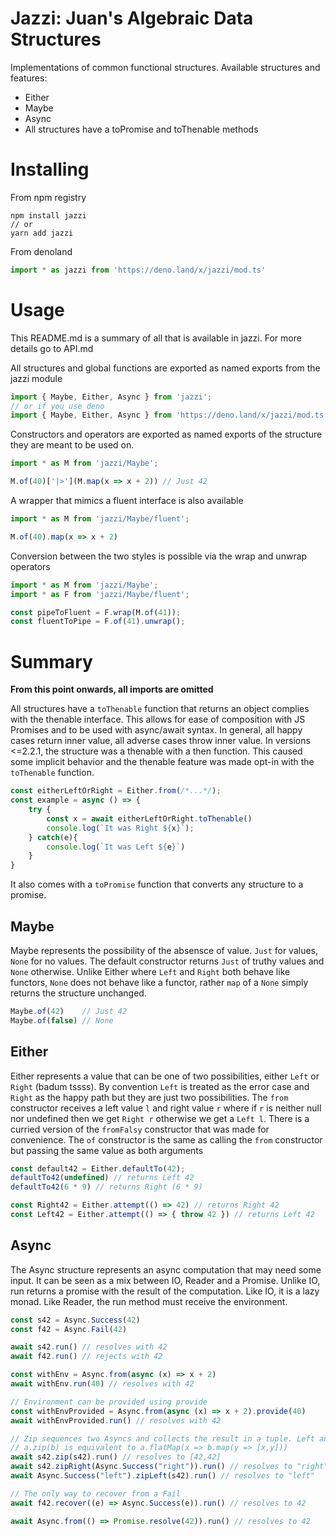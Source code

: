 # Jazzi: Juan's Algebraic Data Structures

Implementations of common functional structures. Available structures and features: 

- Either
- Maybe
- Async
- All structures have a toPromise and toThenable methods

# Installing

From npm registry

```shell
npm install jazzi
// or
yarn add jazzi
```

From denoland

```javascript
import * as jazzi from 'https://deno.land/x/jazzi/mod.ts'
```

# Usage

This README.md is a summary of all that is available in jazzi. For more details go to API.md

All structures and global functions are exported as named exports from the jazzi module

```javascript
import { Maybe, Either, Async } from 'jazzi';
// or if you use deno
import { Maybe, Either, Async } from 'https://deno.land/x/jazzi/mod.ts'; 
```

Constructors and operators are exported as named exports of the structure they are meant to be used on. 

```javascript
import * as M from 'jazzi/Maybe';

M.of(40)['|>'](M.map(x => x + 2)) // Just 42
```

A wrapper that mimics a fluent interface is also available

```javascript
import * as M from 'jazzi/Maybe/fluent';

M.of(40).map(x => x + 2)
```

Conversion between the two styles is possible via the wrap and unwrap operators

```javascript
import * as M from 'jazzi/Maybe';
import * as F from 'jazzi/Maybe/fluent';

const pipeToFluent = F.wrap(M.of(41));
const fluentToPipe = F.of(41).unwrap();
```

# Summary

**From this point onwards, all imports are omitted**

All structures have a `toThenable` function that returns an object complies with the thenable interface. This allows for ease of composition with JS Promises and to be used with async/await syntax. In general, all happy cases return inner value, all adverse cases throw inner value. In versions <=2.2.1, the structure was a thenable with a then function. This caused some implicit behavior and the thenable feature was made opt-in with the `toThenable` function.

```javascript
const eitherLeftOrRight = Either.from(/*...*/);
const example = async () => {
    try {
        const x = await eitherLeftOrRight.toThenable()
        console.log(`It was Right ${x}`);
    } catch(e){
        console.log(`It was Left ${e}`)
    }
}
```

It also comes with a `toPromise` function that converts any structure to a promise.

## Maybe

Maybe represents the possibility of the absensce of value. `Just` for values, `None` for no values. The default constructor returns `Just` of truthy values and `None` otherwise. Unlike Either where `Left` and `Right` both behave like functors, `None` does not behave like a functor, rather `map` of a `None` simply returns the structure unchanged.

```javascript
Maybe.of(42)    // Just 42
Maybe.of(false) // None
```

## Either

Either represents a value that can be one of two possibilities, either `Left` or `Right` (badum tssss). By convention `Left` is treated as the error case and `Right` as the happy path but they are just two possibilities. The `from` constructor receives a left value `l` and right value `r` where if `r` is neither null nor undefined then we get `Right r` otherwise we get a `Left l`. There is a curried version of the `fromFalsy` constructor that was made for convenience. The `of` constructor is the same as calling the `from` constructor but passing the same value as both arguments

```javascript
const default42 = Either.defaultTo(42);
defaultTo42(undefined) // returns Left 42
defaultTo42(6 * 9) // returns Right (6 * 9)

const Right42 = Either.attempt(() => 42) // returns Right 42 
const Left42 = Either.attempt(() => { throw 42 }) // returns Left 42 
```

## Async

The Async structure represents an async computation that may need some input. It can be seen as a mix between IO, Reader and a Promise. Unlike IO, run returns a promise with the result of the computation. Like IO, it is a lazy monad. Like Reader, the run method must receive the environment.  

```javascript
const s42 = Async.Success(42)
const f42 = Async.Fail(42)

await s42.run() // resolves with 42
await f42.run() // rejects with 42

const withEnv = Async.from(async (x) => x + 2)
await withEnv.run(40) // resolves with 42

// Environment can be provided using provide
const withEnvProvided = Async.from(async (x) => x + 2).provide(40)
await withEnvProvided.run() // resolves with 42

// Zip sequences two Asyncs and collects the result in a tuple. Left and Right variants discard one result.
// a.zip(b) is equivalent to a.flatMap(x => b.map(y => [x,y]))
await s42.zip(s42).run() // resolves to [42,42]
await s42.zipRight(Async.Success("right")).run() // resolves to "right"
await Async.Success("left").zipLeft(s42).run() // resolves to "left"

// The only way to recover from a Fail
await f42.recover((e) => Async.Success(e)).run() // resolves to 42

await Async.from(() => Promise.resolve(42)).run() // resolves to 42
```
